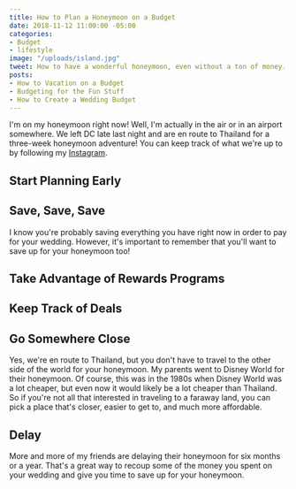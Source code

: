 ```yaml
---
title: How to Plan a Honeymoon on a Budget
date: 2018-11-12 11:00:00 -05:00
categories:
- Budget
- lifestyle
image: "/uploads/island.jpg"
tweet: How to have a wonderful honeymoon, even without a ton of money.
posts:
- How to Vacation on a Budget
- Budgeting for the Fun Stuff
- How to Create a Wedding Budget
---
```


I'm on my honeymoon right now! Well, I'm actually in the air or in an airport somewhere. We left DC late last night and are en route to Thailand for a three-week honeymoon adventure! You can keep track of what we're up to by following my [Instagram](https://www.instagram.com/maggiegermano/).

## Start Planning Early

## Save, Save, Save

I know you're probably saving everything you have right now in order to pay for your wedding. However, it's important to remember that you'll want to save up for your honeymoon too!

## Take Advantage of Rewards Programs

## Keep Track of Deals

## Go Somewhere Close

Yes, we're en route to Thailand, but you don't have to travel to the other side of the world for your honeymoon. My parents went to Disney World for their honeymoon. Of course, this was in the 1980s when Disney World was a lot cheaper, but even now it would likely be a lot cheaper than Thailand. So if you're not all that interested in traveling to a faraway land, you can pick a place that's closer, easier to get to, and much more affordable.

## Delay

More and more of my friends are delaying their honeymoon for six months or a year. That's a great way to recoup some of the money you spent on your wedding and give you time to save up for your honeymoon.